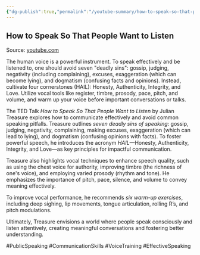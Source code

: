 ```yaml
---
{"dg-publish":true,"permalink":"/youtube-summary/how-to-speak-so-that-people-want-to-listen/","title":"How to Speak So That People Want to Listen | Julian Treasure | TED","tags":["video","summary"],"created":"2025-05-17T07:24:07.822+07:00","updated":"2025-08-07T06:03:01.987+07:00"}
---
```



## How to Speak So That People Want to Listen

Source: [youtube.com](https://www.youtube.com/watch?v=eIho2S0ZahI)  

The human voice is a powerful instrument. To speak effectively and be listened to, one should avoid seven \"deadly sins\": gossip, judging, negativity (including complaining), excuses, exaggeration (which can become lying), and dogmatism (confusing facts and opinions). Instead, cultivate four cornerstones (HAIL): Honesty, Authenticity, Integrity, and Love. Utilize vocal tools like register, timbre, prosody, pace, pitch, and volume, and warm up your voice before important conversations or talks.

The TED Talk *How to Speak So That People Want to Listen* by Julian Treasure explores how to communicate effectively and avoid common speaking pitfalls. Treasure outlines *seven deadly sins of speaking*: gossip, judging, negativity, complaining, making excuses, exaggeration (which can lead to lying), and dogmatism (confusing opinions with facts). To foster powerful speech, he introduces the acronym *HAIL*—Honesty, Authenticity, Integrity, and Love—as key principles for impactful communication.

Treasure also highlights vocal techniques to enhance speech quality, such as using the chest voice for authority, improving timbre (the richness of one's voice), and employing varied prosody (rhythm and tone). He emphasizes the importance of pitch, pace, silence, and volume to convey meaning effectively.

To improve vocal performance, he recommends *six warm-up exercises*, including deep sighing, lip movements, tongue articulation, rolling R’s, and pitch modulations.

Ultimately, Treasure envisions a world where people speak consciously and listen attentively, creating meaningful conversations and fostering better understanding.

#PublicSpeaking #CommunicationSkills #VoiceTraining #EffectiveSpeaking  
